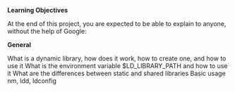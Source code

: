 **Learning Objectives**

At the end of this project, you are expected to be able to explain to anyone, without the help of Google:

**General**

What is a dynamic library, how does it work, how to create one, and how to use it
What is the environment variable $LD_LIBRARY_PATH and how to use it
What are the differences between static and shared libraries
Basic usage nm, ldd, ldconfig